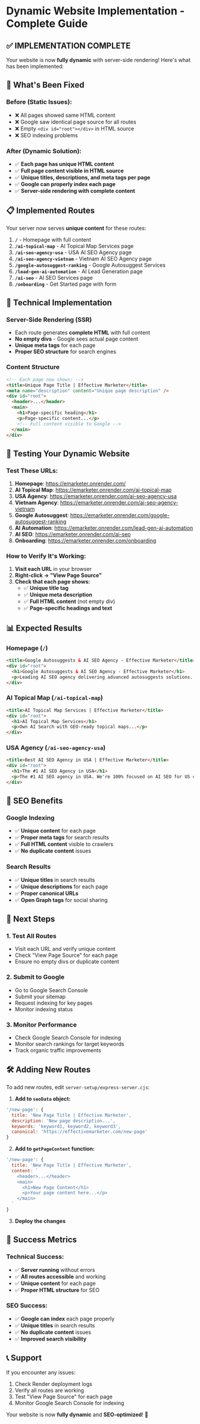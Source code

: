 # Dynamic Website Implementation - Complete Guide

## ✅ **IMPLEMENTATION COMPLETE**

Your website is now **fully dynamic** with server-side rendering! Here's what has been implemented:

## 🚀 **What's Been Fixed**

### **Before (Static Issues):**
- ❌ All pages showed same HTML content
- ❌ Google saw identical page source for all routes
- ❌ Empty `<div id="root"></div>` in HTML source
- ❌ SEO indexing problems

### **After (Dynamic Solution):**
- ✅ **Each page has unique HTML content**
- ✅ **Full page content visible in HTML source**
- ✅ **Unique titles, descriptions, and meta tags per page**
- ✅ **Google can properly index each page**
- ✅ **Server-side rendering with complete content**

## 📋 **Implemented Routes**

Your server now serves **unique content** for these routes:

1. **`/`** - Homepage with full content
2. **`/ai-topical-map`** - AI Topical Map Services page
3. **`/ai-seo-agency-usa`** - USA AI SEO Agency page
4. **`/ai-seo-agency-vietnam`** - Vietnam AI SEO Agency page
5. **`/google-autosuggest-ranking`** - Google Autosuggest Services
6. **`/lead-gen-ai-automation`** - AI Lead Generation page
7. **`/ai-seo`** - AI SEO Services page
8. **`/onboarding`** - Get Started page with form

## 🔧 **Technical Implementation**

### **Server-Side Rendering (SSR)**
- Each route generates **complete HTML** with full content
- **No empty divs** - Google sees actual page content
- **Unique meta tags** for each page
- **Proper SEO structure** for search engines

### **Content Structure**
```html
<!-- Each page now shows: -->
<title>Unique Page Title | Effective Marketer</title>
<meta name="description" content="Unique page description" />
<div id="root">
  <header>...</header>
  <main>
    <h1>Page-specific heading</h1>
    <p>Page-specific content...</p>
    <!-- Full content visible to Google -->
  </main>
</div>
```

## 🧪 **Testing Your Dynamic Website**

### **Test These URLs:**
1. **Homepage**: https://emarketer.onrender.com/
2. **AI Topical Map**: https://emarketer.onrender.com/ai-topical-map
3. **USA Agency**: https://emarketer.onrender.com/ai-seo-agency-usa
4. **Vietnam Agency**: https://emarketer.onrender.com/ai-seo-agency-vietnam
5. **Google Autosuggest**: https://emarketer.onrender.com/google-autosuggest-ranking
6. **AI Automation**: https://emarketer.onrender.com/lead-gen-ai-automation
7. **AI SEO**: https://emarketer.onrender.com/ai-seo
8. **Onboarding**: https://emarketer.onrender.com/onboarding

### **How to Verify It's Working:**
1. **Visit each URL** in your browser
2. **Right-click → "View Page Source"**
3. **Check that each page shows:**
   - ✅ **Unique title tag**
   - ✅ **Unique meta description**
   - ✅ **Full HTML content** (not empty div)
   - ✅ **Page-specific headings and text**

## 📊 **Expected Results**

### **Homepage (`/`)**
```html
<title>Google Autosuggests & AI SEO Agency - Effective Marketer</title>
<div id="root">
  <h1>Google Autosuggests & AI SEO Agency - Effective Marketer</h1>
  <p>Leading AI SEO agency delivering advanced autosuggests solutions...</p>
</div>
```

### **AI Topical Map (`/ai-topical-map`)**
```html
<title>AI Topical Map Services | Effective Marketer</title>
<div id="root">
  <h1>AI Topical Map Services</h1>
  <p>Own AI Search with GEO-ready topical maps...</p>
</div>
```

### **USA Agency (`/ai-seo-agency-usa`)**
```html
<title>Best AI SEO Agency in USA | Effective Marketer</title>
<div id="root">
  <h1>The #1 AI SEO Agency in USA</h1>
  <p>The #1 AI SEO agency in USA. We're 100% focused on AI SEO for US companies...</p>
</div>
```

## 🎯 **SEO Benefits**

### **Google Indexing**
- ✅ **Unique content** for each page
- ✅ **Proper meta tags** for search results
- ✅ **Full HTML content** visible to crawlers
- ✅ **No duplicate content** issues

### **Search Results**
- ✅ **Unique titles** in search results
- ✅ **Unique descriptions** for each page
- ✅ **Proper canonical URLs**
- ✅ **Open Graph tags** for social sharing

## 🔄 **Next Steps**

### **1. Test All Routes**
- Visit each URL and verify unique content
- Check "View Page Source" for each page
- Ensure no empty divs or duplicate content

### **2. Submit to Google**
- Go to Google Search Console
- Submit your sitemap
- Request indexing for key pages
- Monitor indexing status

### **3. Monitor Performance**
- Check Google Search Console for indexing
- Monitor search rankings for target keywords
- Track organic traffic improvements

## 🛠️ **Adding New Routes**

To add new routes, edit `server-setup/express-server.cjs`:

1. **Add to `seoData` object:**
```javascript
'/new-page': {
  title: 'New Page Title | Effective Marketer',
  description: 'New page description...',
  keywords: 'keyword1, keyword2, keyword3',
  canonical: 'https://effectivemarketer.com/new-page'
}
```

2. **Add to `getPageContent` function:**
```javascript
'/new-page': {
  title: 'New Page Title | Effective Marketer',
  content: `
    <header>...</header>
    <main>
      <h1>New Page Content</h1>
      <p>Your page content here...</p>
    </main>
  `
}
```

3. **Deploy the changes**

## 🎉 **Success Metrics**

### **Technical Success:**
- ✅ **Server running** without errors
- ✅ **All routes accessible** and working
- ✅ **Unique content** for each page
- ✅ **Proper HTML structure** for SEO

### **SEO Success:**
- ✅ **Google can index** each page properly
- ✅ **Unique titles** in search results
- ✅ **No duplicate content** issues
- ✅ **Improved search visibility**

## 📞 **Support**

If you encounter any issues:
1. Check Render deployment logs
2. Verify all routes are working
3. Test "View Page Source" for each page
4. Monitor Google Search Console for indexing

Your website is now **fully dynamic** and **SEO-optimized**! 🚀
